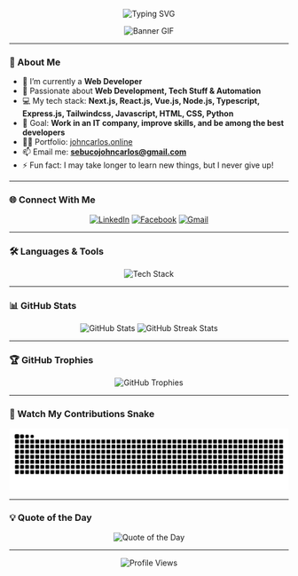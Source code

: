 <!-- Typing SVG -->
<p align="center">
  <img
    src="https://readme-typing-svg.demolab.com?font=Fira+Code&size=24&duration=3000&pause=1000&color=00F7FF&center=true&vCenter=true&width=800&lines=Hi+%F0%9F%91%8B%2C+I'm+John+Carlos!;Full+Stack+Web+Developer;Next.js+%7C+React.js+%7C+Vue.js+%7C+Node.js;Passionate+about+Tech+and+Automation;Never+Stop+Learning+%F0%9F%92%AA"
    alt="Typing SVG"
  />
</p>

<!-- Banner -->
<p align="center">
  <img src="https://i.imgur.com/zP7xWji.gif" alt="Banner GIF" width="800" />
</p>

---

### 🚀 About Me
- 🔭 I’m currently a **Web Developer**
- 🌱 Passionate about **Web Development, Tech Stuff & Automation**
- 💻 My tech stack: **Next.js, React.js, Vue.js, Node.js, Typescript, Express.js, Tailwindcss, Javascript, HTML, CSS, Python**
- 🎯 Goal: **Work in an IT company, improve skills, and be among the best developers**
- 👨‍💻 Portfolio: [johncarlos.online](https://www.johncarlos.online)
- 📫 Email me: **sebucojohncarlos@gmail.com**
- ⚡ Fun fact: I may take longer to learn new things, but I never give up!

---

### 🌐 Connect With Me
<p align="center">
  <a href="https://linkedin.com/in/john-carlos-sebuco-3b307331b"><img src="https://skillicons.dev/icons?i=linkedin" alt="LinkedIn" /></a>
  <a href="https://fb.com/carlos.sebuco"><img src="https://skillicons.dev/icons?i=facebook" alt="Facebook" /></a>
  <a href="mailto:sebucojohncarlos@gmail.com"><img src="https://skillicons.dev/icons?i=gmail" alt="Gmail" /></a>
</p>

---

### 🛠 Languages & Tools
<p align="center">
  <img src="https://skillicons.dev/icons?i=nextjs,react,vue,nodejs,typescript,express,tailwind,js,html,css,python,php,mysql,mongodb,git,figma,flutter,firebase" alt="Tech Stack" />
</p>

---

### 📊 GitHub Stats
<p align="center">
  <img
    src="https://github-readme-stats.vercel.app/api?username=JohnCarlosSebuco&show_icons=true&theme=tokyonight"
    height="160"
    alt="GitHub Stats"
  />
  <img
    src="https://streak-stats.demolab.com?user=JohnCarlosSebuco&theme=tokyonight"
    height="160"
    alt="GitHub Streak Stats"
  />
</p>

---

### 🏆 GitHub Trophies
<p align="center">
  <img
    src="https://github-profile-trophy.vercel.app/?username=JohnCarlosSebuco&theme=tokyonight&no-frame=true&margin-w=15"
    alt="GitHub Trophies"
  />
</p>

---

### 🐍 Watch My Contributions Snake
<p align="center">
  <img
    src="https://github.com/JohnCarlosSebuco/JohnCarlosSebuco/blob/output/github-contribution-grid-snake.svg"
    alt="snake animation"
  />
</p>

---

### 💡 Quote of the Day
<p align="center">
  <img
    src="https://quotes-github-readme.vercel.app/api?type=horizontal&theme=tokyonight"
    alt="Quote of the Day"
  />
</p>

---

<p align="center">
  <img
    src="https://profile-counter.glitch.me/JohnCarlosSebuco/count.svg"
    alt="Profile Views"
  />
</p>
